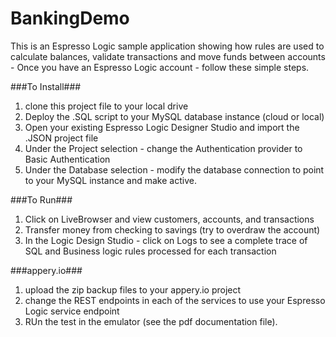 BankingDemo
===========

This is an Espresso Logic sample application showing how rules are used to calculate balances, validate transactions and move funds between accounts - Once you have an Espresso Logic account - follow these simple steps.

###To Install###
1. clone this project file to your local drive
2. Deploy the .SQL script to your MySQL database instance (cloud or local)
3. Open your existing Espresso Logic Designer Studio and import the .JSON project file
4. Under the Project selection - change the Authentication provider to Basic Authentication
5. Under the Database selection - modify the database connection to point to your MySQL instance and make active.

###To Run###
1. Click on LiveBrowser and view customers, accounts, and transactions
2. Transfer money from checking to savings (try to overdraw the account)
3. In the Logic Design Studio - click on Logs to see a complete trace of SQL and Business logic rules processed for each transaction

###appery.io###
1. upload the zip backup files to your appery.io project
2. change the REST endpoints in each of the services to use your Espresso Logic service endpoint
3. RUn the test in the emulator (see the pdf documentation file).

